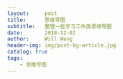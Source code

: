 ```yaml
---
layout:     post
title:      思维导图
subtitle:   整理一些学习工作类思维导图
date:       2018-12-02
author:     Will Wang
header-img: img/post-bg-article.jpg
catalog: true
tags:
    - 思维导图
---
```


